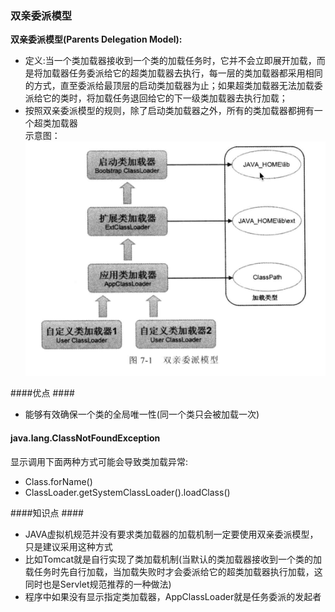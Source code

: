 ### 双亲委派模型

**双亲委派模型(Parents Delegation Model):**

* 定义:当一个类加载器接收到一个类的加载任务时，它并不会立即展开加载，而是将加载器任务委派给它的超类加载器去执行，每一层的类加载器都采用相同的方式，直至委派给最顶层的启动类加载器为止；如果超类加载器无法加载委派给它的类时，将加载任务退回给它的下一级类加载器去执行加载；
* 按照双亲委派模型的规则，除了启动类加载器之外，所有的类加载器都拥有一个超类加载器<br>
示意图：
![](/assets/201708050023.png)


####优点 ####
* 能够有效确保一个类的全局唯一性(同一个类只会被加载一次)

#### java.lang.ClassNotFoundException ####
显示调用下面两种方式可能会导致类加载异常:
- Class.forName()
- ClassLoader.getSystemClassLoader().loadClass()

####知识点 ####
* JAVA虚拟机规范并没有要求类加载器的加载机制一定要使用双亲委派模型，只是建议采用这种方式
* 比如Tomcat就是自行实现了类加载机制(当默认的类加载器接收到一个类的加载任务时先自行加载，当加载失败时才会委派给它的超类加载器执行加载，这同时也是Servlet规范推荐的一种做法)
* 程序中如果没有显示指定类加载器，AppClassLoader就是任务委派的发起者